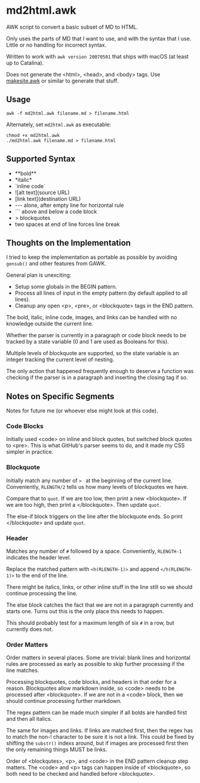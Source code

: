 # md2html.awk
AWK script to convert a basic subset of MD to HTML.  

Only uses the parts of MD that I want to use, and with the syntax that I use.  Little or no handling for incorrect syntax.

Written to work with `awk version 20070501` that ships with macOS (at least up to Catalina).

Does not generate the \<html\>, \<head\>, and \<body\> tags.  Use [makesite.awk](https://github.com/quBASIC/makesite.awk) or similar to generate that stuff.

## Usage
```
awk -f md2html.awk filename.md > filename.html
```

Alternately, set `md2html.awk` as executable:
```
chmod +x md2html.awk
./md2html.awk filename.md > filename.html
```


## Supported Syntax
- \*\*bold\*\*
- \*italic\*
- \`inline code\`
- \!\[alt text\]\(source URL\)
- \[link text\]\(destination URL\)
- \-\-\- alone, after empty line for horizontal rule
- \`\`\` above and below a code block
- \> blockquotes
- two spaces at end of line forces line break

  

## Thoughts on the Implementation
I tried to keep the implementation as portable as possible by avoiding `gensub()` and other features from GAWK.

General plan is unexciting:
- Setup some globals in the BEGIN pattern.
- Process all lines of input in the empty pattern (by default applied to all lines). 
- Cleanup any open \<p\>, \<pre\>, or \<blockquote\> tags in the END pattern.

The bold, italic, inline code, images, and links can be handled with no knowledge outside the current line.

Whether the parser is currently in a paragraph or code block needs to be tracked by a state variable (0 and 1 are used as Booleans for this).

Multiple levels of blockquote are supported, so the state variable is an integer tracking the current level of nesting.

The only action that happened frequently enough to deserve a function was checking if the parser is in a paragraph and inserting the closing tag if so.

## Notes on Specific Segments
Notes for future me (or whoever else might look at this code).

### Code Blocks
Initially used \<code\> on inline and block quotes, but switched block quotes to \<pre\>.  This is what GitHub's parser seems to do, and it made my CSS simpler in practice.

### Blockquote
Initially match any number of `> ` at the beginning of the current line.  Conveniently, `RLENGTH/2` tells us how many levels of blockquotes we have.

Compare that to `quot`.  If we are too low, then print a new \<blockquote\>.  If we are too high, then print a \<\/blockquote\>.  Then update `quot`.

The else-if block triggers on the line after the blockquote ends.  So print \<\/blockquote\> and update `quot`.

### Header
Matches any number of `#` followed by a space.  Conveniently, `RLENGTH-1` indicates the header level.

Replace the matched pattern with `<h(RLENGTH-1)>` and append `</h(RLENGTH-1)>` to the end of the line.

There might be italics, links, or other inline stuff in the line still so we should continue processing the line.

The else block catches the fact that we are not in a paragraph currently and starts one.  Turns out this is the only place this needs to happen.

This should probably test for a maximum length of six `#` in a row, but currently does not.

### Order Matters
Order matters in several places.  Some are trivial: blank lines and horizontal rules are processed as early as possible to skip further processing if the line matches.

Processing blockquotes, code blocks, and headers in that order for a reason.  Blockquotes allow markdown inside, so \<code\> needs to be processed after \<blockquote\>.  If we are not in a \<code\> block, then we should continue processing further markdown.

The regex pattern can be made much simpler if all bolds are handled first and then all italics.  

The same for images and links.  If links are matched first, then the regex has to match the non-! character to be sure it is not a link.  This could be fixed by shifting the `substr()` indexs around, but if images are processed first then the only remaining things MUST be links.

Order of \<blockqutes\>, \<p\>, and \<code\> in the END pattern cleanup step matters.  The \<code\> and \<p\> tags can happen inside of \<blockquote\>, so both need to be checked and handled before \<blockquote\>.

